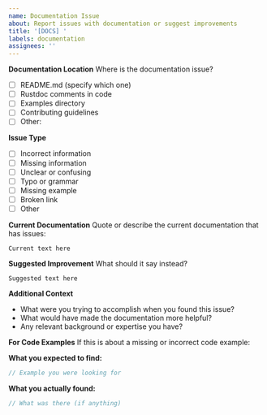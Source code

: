```yaml
---
name: Documentation Issue
about: Report issues with documentation or suggest improvements
title: '[DOCS] '
labels: documentation
assignees: ''
---
```


**Documentation Location**
Where is the documentation issue?
- [ ] README.md (specify which one)
- [ ] Rustdoc comments in code
- [ ] Examples directory
- [ ] Contributing guidelines
- [ ] Other: 

**Issue Type**
- [ ] Incorrect information
- [ ] Missing information
- [ ] Unclear or confusing
- [ ] Typo or grammar
- [ ] Missing example
- [ ] Broken link
- [ ] Other

**Current Documentation**
Quote or describe the current documentation that has issues:

```
Current text here
```

**Suggested Improvement**
What should it say instead?

```
Suggested text here
```

**Additional Context**
- What were you trying to accomplish when you found this issue?
- What would have made the documentation more helpful?
- Any relevant background or expertise you have?

**For Code Examples**
If this is about a missing or incorrect code example:

**What you expected to find:**
```rust
// Example you were looking for
```

**What you actually found:**
```rust  
// What was there (if anything)
```